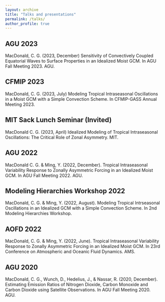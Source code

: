 ```yaml
---
layout: archive
title: "Talks and presentations"
permalink: /talks/
author_profile: true
---
```


AGU 2023
---

MacDonald, C. G. (2023, December) Sensitivity of Convectively Coupled Equatorial Waves to Surface Properties in an Idealized Moist GCM. In AGU Fall Meeting 2023. AGU.

CFMIP 2023
---

MacDonald, C. G. (2023, July) Modeling Tropical Intraseasonal Oscillations in a Moist GCM with a Simple Convection Scheme. In CFMIP-GASS Annual Meeting 2023.

MIT Sack Lunch Seminar (Invited)
---

MacDonald C. G. (2023, April) Idealized Modeling of Tropical Intraseasonal Oscillations: The Critical Role of Zonal Asymmetry. MIT.

AGU 2022
---

MacDonald C. G. & Ming, Y. (2022, December). Tropical Intraseasonal Variability Response to Zonally Asymmetric Forcing in an Idealized Moist GCM. In AGU Fall Meeting 2022. AGU.

Modeling Hierarchies Workshop 2022
---

MacDonald, C. G. & Ming, Y. (2022, August). Modeling Tropical Intrseasonal Oscillations in an Idealized GCM with a Simple Convection Scheme. In 2nd Modeling Hierarchies Workshop. 

AOFD 2022
---

MacDonald, C. G. & Ming, Y. (2022, June). Tropical Intraseasonal Variability Response to Zonally Asymmetric Forcing in an Idealized Moist GCM. In 23rd Conference on Atmospheric and Oceanic Fluid Dynamics. AMS.

AGU 2020
---

MacDonald, C. G., Wunch, D., Hedelius, J., & Nassar, R. (2020, December). Estimating Emission Ratios of Nitrogen Dioxide, Carbon Monoxide and Carbon Dioxide using Satellite Observations. In AGU Fall Meeting 2020. AGU.

